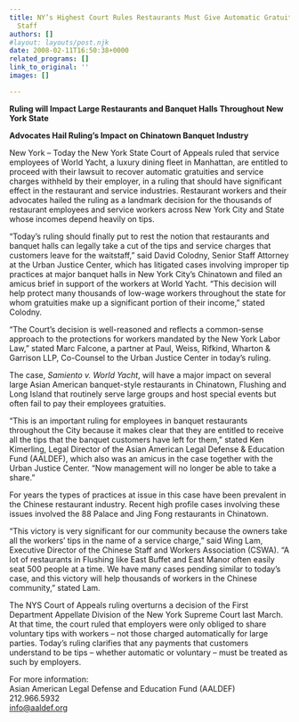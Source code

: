 ```yaml
---
title: NY’s Highest Court Rules Restaurants Must Give Automatic Gratuities to Wait
  Staff
authors: []
#layout: layouts/post.njk
date: 2008-02-11T16:50:38+0000
related_programs: []
link_to_original: ''
images: []

---
```

**Ruling will Impact Large Restaurants and Banquet Halls Throughout New York State**

**Advocates Hail Ruling’s Impact on Chinatown Banquet Industry**

New York – Today the New York State Court of Appeals ruled that service employees of World Yacht, a luxury dining fleet in Manhattan, are entitled to proceed with their lawsuit to recover automatic gratuities and service charges withheld by their employer, in a ruling that should have significant effect in the restaurant and service industries. Restaurant workers and their advocates hailed the ruling as a landmark decision for the thousands of restaurant employees and service workers across New York City and State whose incomes depend heavily on tips.

“Today’s ruling should finally put to rest the notion that restaurants and banquet halls can legally take a cut of the tips and service charges that customers leave for the waitstaff,” said David Colodny, Senior Staff Attorney at the Urban Justice Center, which has litigated cases involving improper tip practices at major banquet halls in New York City’s Chinatown and filed an amicus brief in support of the workers at World Yacht. “This decision will help protect many thousands of low-wage workers throughout the state for whom gratuities make up a significant portion of their income,” stated Colodny.

“The Court’s decision is well-reasoned and reflects a common-sense approach to the protections for workers mandated by the New York Labor Law,” stated Marc Falcone, a partner at Paul, Weiss, Rifkind, Wharton & Garrison LLP, Co-Counsel to the Urban Justice Center in today’s ruling.

The case, _Samiento v. World Yacht_, will have a major impact on several large Asian American banquet-style restaurants in Chinatown, Flushing and Long Island that routinely serve large groups and host special events but often fail to pay their employees gratuities.

“This is an important ruling for employees in banquet restaurants throughout the City because it makes clear that they are entitled to receive all the tips that the banquet customers have left for them,” stated Ken Kimerling, Legal Director of the Asian American Legal Defense & Education Fund (AALDEF), which also was an amicus in the case together with the Urban Justice Center. “Now management will no longer be able to take a share.”

For years the types of practices at issue in this case have been prevalent in the Chinese restaurant industry. Recent high profile cases involving these issues involved the 88 Palace and Jing Fong restaurants in Chinatown.

“This victory is very significant for our community because the owners take all the workers’ tips in the name of a service charge,” said Wing Lam, Executive Director of the Chinese Staff and Workers Association (CSWA). “A lot of restaurants in Flushing like East Buffet and East Manor often easily seat 500 people at a time. We have many cases pending similar to today’s case, and this victory will help thousands of workers in the Chinese community,” stated Lam.

The NYS Court of Appeals ruling overturns a decision of the First Department Appellate Division of the New York Supreme Court last March. At that time, the court ruled that employers were only obliged to share voluntary tips with workers – not those charged automatically for large parties. Today’s ruling clarifies that any payments that customers understand to be tips – whether automatic or voluntary – must be treated as such by employers.

For more information:  
Asian American Legal Defense and Education Fund (AALDEF)  
212\.966.5932  
info@aaldef.org